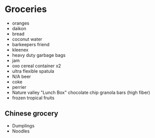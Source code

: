 # Groceries

- oranges
- daikon
- bread
- coconut water
- barkeepers friend
- kleenex
- heavy duty garbage bags
- jam
- oxo cereal container x2
- ultra flexible spatula
- N/A beer
- coke
- perrier
- Nature valley "Lunch Box" chocolate chip granola bars (high fiber)
- frozen tropical fruits

## Chinese grocery

- Dumplings
- Noodles
